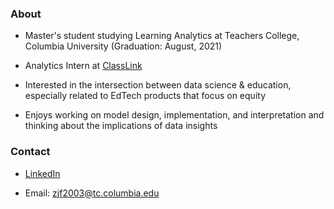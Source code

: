 ### About

* Master's student studying Learning Analytics at Teachers College, Columbia University (Graduation: August, 2021)

* Analytics Intern at [ClassLink](https://www.classlink.com/)

* Interested in the intersection between data science & education, especially related to EdTech products that focus on equity

* Enjoys working on model design, implementation, and interpretation and thinking about the implications of data insights

### Contact

* [LinkedIn](https://www.linkedin.com/in/zacharyjfriedman/)

* Email: zjf2003@tc.columbia.edu

<!---
zjf2003tc/zjf2003tc is a ✨ special ✨ repository because its `README.md` (this file) appears on your GitHub profile.
You can click the Preview link to take a look at your changes.
--->

